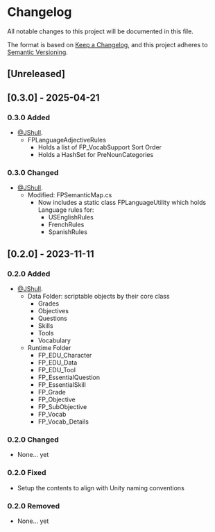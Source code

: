 # Changelog

All notable changes to this project will be documented in this file.

The format is based on [Keep a Changelog](https://keepachangelog.com/en/1.0.0/),
and this project adheres to [Semantic Versioning](https://semver.org/spec/v2.0.0.html).

## [Unreleased]

## [0.3.0] - 2025-04-21

### 0.3.0 Added

- [@JShull](https://github.com/jshull).
  - FPLanguageAdjectiveRules
    - Holds a list of FP_VocabSupport Sort Order
    - Holds a HashSet for PreNounCategories

### 0.3.0 Changed

- [@JShull](https://github.com/jshull).
  - Modified: FPSemanticMap.cs
    - Now includes a static class FPLanguageUtility which holds Language rules for:
      - USEnglishRules
      - FrenchRules
      - SpanishRules

## [0.2.0] - 2023-11-11

### 0.2.0 Added

- [@JShull](https://github.com/jshull).
  - Data Folder: scriptable objects by their core class
    - Grades
    - Objectives
    - Questions
    - Skills
    - Tools
    - Vocabulary
  - Runtime Folder
    - FP_EDU_Character
    - FP_EDU_Data
    - FP_EDU_Tool
    - FP_EssentialQuestion
    - FP_EssentialSkill
    - FP_Grade
    - FP_Objective
    - FP_SubObjective
    - FP_Vocab
    - FP_Vocab_Details

### 0.2.0 Changed

- None... yet

### 0.2.0 Fixed

- Setup the contents to align with Unity naming conventions

### 0.2.0 Removed

- None... yet